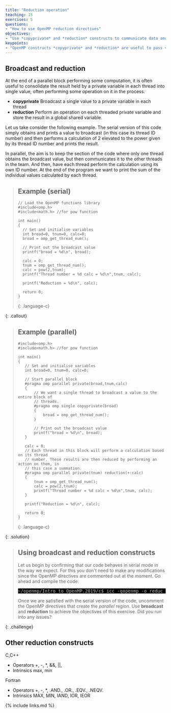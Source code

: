 ```yaml
---
title: "Reduction operation"
teaching: 15
exercises: 5
questions:
- "How to use OpenMP reduction directives"
objectives:
- "Use *copyprivate* and *reduction* constructs to communicate data among threads"
keypoints:
- "OpenMP constructs *copyprivate* and *reduction* are useful to pass values obtained by a one or more threads to other threads in the team, and to perform some recurrence calculations in parallel" 
---
```


## Broadcast and reduction
At the end of a parallel block performing some computation, it is often useful to consolidate the result held by a private variable in each thread into single value, often performing some operation on it in the process.
- **copyprivate** Broadcast a single value to a private variable in each thread
- **reduction** Perform an operation on each threaded private variable and store the result in a global shared variable.

Let us take consider the following example. The serial version of this code simply obtains and prints a value to broadcast (in this case its thread ID number) and then performs a calculation of 2 elevated to the power given by its thread ID number and prints the result.

In parallel, the aim is to keep the section of the code where only one thread obtains the broadcast value, but then communicates it to the other threads in the team. And then, have each thread perform the calculation using its own ID number. At the end of the program we want to print the sum of the individual values calculated by each thread.


> ## Example (serial)
> ~~~
> // Load the OpenMP functions library
> #include<omp.h>
> #include<math.h> //for pow function
> 
> int main()
> {
>   // Set and initialise variables
>   int broad=0, tnum=0, calc=0;
>   broad = omp_get_thread_num();
> 
>   // Print out the broadcast value
>   printf("broad = %d\n", broad);
> 
>   calc = 0;
>   tnum = omp_get_thread_num();
>   calc = pow(2,tnum);
>   printf("Thread number = %d calc = %d\n",tnum, calc);
> 
>   printf("Reduction = %d\n", calc);
> 
>   return 0;
> }
> ~~~
> {: .language-c}
>
{: .callout}


> ## Example (parallel)
> ~~~
> #include<omp.h>
> #include<math.h> //for pow function
> 
> int main()
> {
>    // Set and initialise variables
>    int broad=0, tnum=0, calc=0;
> 
>    // Start parallel block
>    #pragma omp parallel private(broad,tnum,calc)
>    {
>        // We want a single thread to broadcast a value to the entire block of
>        // threads.
>        #pragma omp single copyprivate(broad)
>        {
>            broad = omp_get_thread_num();
>        }
> 
>        // Print out the broadcast value
>        printf("broad = %d\n", broad);
>    }
> 
>    calc = 0;
>    // Each thread in this block will perform a calculation based on its thread
>    // number. These results are then reduced by performing an action on them, in
>    // this case a summation.
>    #pragma omp parallel private(tnum) reduction(+:calc)
>    {
>        tnum = omp_get_thread_num();
>        calc = pow(2,tnum);
>        printf("Thread number = %d calc = %d\n",tnum, calc);
>    }
> 
>    printf("Reduction = %d\n", calc);
> 
>    return 0;
> }
> ~~~
> {: .language-c}
>
{: .solution}


> ## Using broadcast and reduction constructs
> Let us begin by confirming that our code behaves in serial mode in the way we expect. For this you don't need to make any modifications since the OpenMP directives are commented out at the moment. Go ahead and compile the code:
> <pre style="color: silver; background: black;">
> ~/openmp/Intro_to_OpenMP.2019/c$ icc -qopenmp -o reduc reduc.c
> </pre>
>
> Once we are satisfied with the serial version of the code, uncomment the OpenMP directives that create the *parallel* region. Use **broadcast** and **reduction** to achieve the objectives of this exercise. Did you run into any issues?
>
{: .challenge}

## Other reduction constructs
C,C++
- Operators +, -, *, &&, ||,
- Intrinsics max, min

Fortran
- Operators +, -, *, .AND., .OR., .EQV., .NEQV.
- Intrinsics MAX, MIN, IAND, IOR, IEOR

{% include links.md %}
